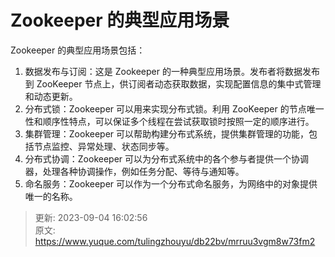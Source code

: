 # Zookeeper 的典型应用场景

Zookeeper 的典型应用场景包括：

1. 数据发布与订阅：这是 Zookeeper 的一种典型应用场景。发布者将数据发布到 ZooKeeper 节点上，供订阅者动态获取数据，实现配置信息的集中式管理和动态更新。
2. 分布式锁：Zookeeper 可以用来实现分布式锁。利用 ZooKeeper 的节点唯一性和顺序性特点，可以保证多个线程在尝试获取锁时按照一定的顺序进行。
3. 集群管理：Zookeeper 可以帮助构建分布式系统，提供集群管理的功能，包括节点监控、异常处理、状态同步等。
4. 分布式协调：Zookeeper 可以为分布式系统中的各个参与者提供一个协调器，处理各种协调操作，例如任务分配、等待与通知等。
5. 命名服务：Zookeeper 可以作为一个分布式命名服务，为网络中的对象提供唯一的名称。





> 更新: 2023-09-04 16:02:56  
> 原文: <https://www.yuque.com/tulingzhouyu/db22bv/mrruu3vgm8w73fm2>